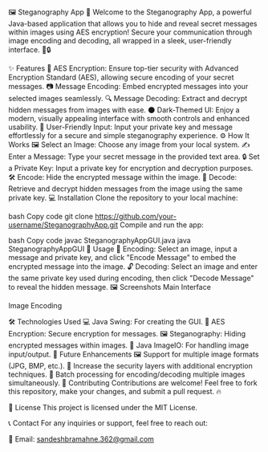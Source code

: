 🖼️ Steganography App 🔐
Welcome to the Steganography App, a powerful Java-based application that allows you to hide and reveal secret messages within images using AES encryption! Secure your communication through image encoding and decoding, all wrapped in a sleek, user-friendly interface. 🎨🔒

✨ Features
🔑 AES Encryption: Ensure top-tier security with Advanced Encryption Standard (AES), allowing secure encoding of your secret messages.
📷 Message Encoding: Embed encrypted messages into your selected images seamlessly.
🔍 Message Decoding: Extract and decrypt hidden messages from images with ease.
🌑 Dark-Themed UI: Enjoy a modern, visually appealing interface with smooth controls and enhanced usability.
💬 User-Friendly Input: Input your private key and message effortlessly for a secure and simple steganography experience.
⚙️ How It Works
🖼️ Select an Image: Choose any image from your local system.
✍️ Enter a Message: Type your secret message in the provided text area.
🔒 Set a Private Key: Input a private key for encryption and decryption purposes.
🛠️ Encode: Hide the encrypted message within the image.
🧩 Decode: Retrieve and decrypt hidden messages from the image using the same private key.
💻 Installation
Clone the repository to your local machine:

bash
Copy code
git clone https://github.com/your-username/SteganographyApp.git
Compile and run the app:

bash
Copy code
javac SteganographyAppGUI.java
java SteganographyAppGUI
🚀 Usage
🔐 Encoding: Select an image, input a message and private key, and click "Encode Message" to embed the encrypted message into the image.
🔓 Decoding: Select an image and enter the same private key used during encoding, then click "Decode Message" to reveal the hidden message.
🖼️ Screenshots
Main Interface

Image Encoding

🛠️ Technologies Used
💻 Java Swing: For creating the GUI.
🔑 AES Encryption: Secure encryption for messages.
🖼️ Steganography: Hiding encrypted messages within images.
📂 Java ImageIO: For handling image input/output.
🚧 Future Enhancements
🖼️ Support for multiple image formats (JPG, BMP, etc.).
🔐 Increase the security layers with additional encryption techniques.
📂 Batch processing for encoding/decoding multiple images simultaneously.
🤝 Contributing
Contributions are welcome! Feel free to fork this repository, make your changes, and submit a pull request. 🔥

📜 License
This project is licensed under the MIT License.

📞 Contact
For any inquiries or support, feel free to reach out:

📧 Email: sandeshbramahne.362@gmail.com
